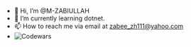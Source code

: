 

- 👋 Hi, I’m @M-ZABIULLAH
- 🌱 I’m currently learning dotnet.
- 📫 How to reach me via email at zabee_zh111@yahoo.com
- 
  ![Codewars](https://www.codewars.com/users/M-ZABIULLAH/badges/large)
<!---
M-ZABIULLAH/M-ZABIULLAH is a ✨ special ✨ repository because its `README.md` (this file) appears on your GitHub profile.
You can click the Preview link to take a look at your changes.

